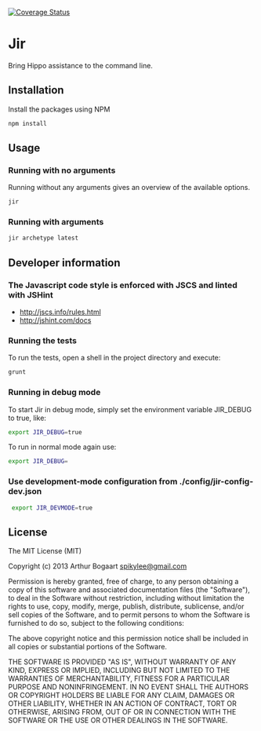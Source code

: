 [![Coverage Status](https://coveralls.io/repos/abogaart/jir/badge.svg)](https://coveralls.io/r/abogaart/jir)

# Jir

Bring Hippo assistance to the command line.

## Installation

Install the packages using NPM

``` sh
npm install
```

## Usage

### Running with no arguments

Running without any arguments gives an overview of the available options.

``` sh
jir
```

### Running with arguments

``` sh
jir archetype latest
```

## Developer information

### The Javascript code style is enforced with JSCS and linted with JSHint
* http://jscs.info/rules.html
* http://jshint.com/docs


### Running the tests

To run the tests, open a shell in the project directory and execute:

``` sh
grunt
```

### Running in debug mode

To start Jir in debug mode, simply set the environment variable JIR_DEBUG to true, like:

 ``` sh
 export JIR_DEBUG=true
 ```

 To run in normal mode again use:

 ``` sh
 export JIR_DEBUG=
 ```

### Use development-mode configuration from ./config/jir-config-dev.json
``` sh
 export JIR_DEVMODE=true
 ```



## License

The MIT License (MIT)

Copyright (c) 2013 Arthur Bogaart <spikylee@gmail.com>

Permission is hereby granted, free of charge, to any person obtaining a copy
of this software and associated documentation files (the "Software"), to deal
in the Software without restriction, including without limitation the rights
to use, copy, modify, merge, publish, distribute, sublicense, and/or sell
copies of the Software, and to permit persons to whom the Software is
furnished to do so, subject to the following conditions:

The above copyright notice and this permission notice shall be included in
all copies or substantial portions of the Software.

THE SOFTWARE IS PROVIDED "AS IS", WITHOUT WARRANTY OF ANY KIND, EXPRESS OR
IMPLIED, INCLUDING BUT NOT LIMITED TO THE WARRANTIES OF MERCHANTABILITY,
FITNESS FOR A PARTICULAR PURPOSE AND NONINFRINGEMENT. IN NO EVENT SHALL THE
AUTHORS OR COPYRIGHT HOLDERS BE LIABLE FOR ANY CLAIM, DAMAGES OR OTHER
LIABILITY, WHETHER IN AN ACTION OF CONTRACT, TORT OR OTHERWISE, ARISING FROM,
OUT OF OR IN CONNECTION WITH THE SOFTWARE OR THE USE OR OTHER DEALINGS IN
THE SOFTWARE.